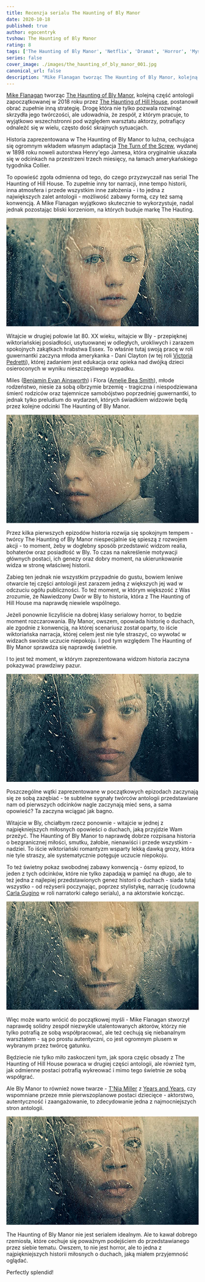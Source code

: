 ```yaml
---
title: Recenzja serialu The Haunting of Bly Manor
date: 2020-10-18
published: true
author: egocentryk
tvshow: The Haunting of Bly Manor
rating: 8
tags: ['The Haunting of Bly Manor', 'Netflix', 'Dramat', 'Horror', 'Mystery']
series: false
cover_image: ./images/the_haunting_of_bly_manor_001.jpg
canonical_url: false
description: "Mike Flanagan tworząc The Haunting of Bly Manor, kolejną część antologii zapoczątkowanej w 2018 roku przez The Haunting of Hill House, postanowił obrać zupełnie inną strategię. Drogę która nie tylko pozwala rozwinąć skrzydła jego twórczości, ale udowadnia, że zespół, z którym pracuje, to wyjątkowo wszechstronni pod względem warsztatu aktorzy, potrafiący odnaleźć się w wielu, często dość skrajnych sytuacjach."
---
```


[Mike Flanagan](https://www.imdb.com/name/nm1093039/) tworząc [The Haunting of Bly Manor](https://www.imdb.com/title/tt10970552/), kolejną część antologii zapoczątkowanej w 2018 roku przez [The Haunting of Hill House](https://www.imdb.com/title/tt6763664/), postanowił obrać zupełnie inną strategię. Drogę która nie tylko pozwala rozwinąć skrzydła jego twórczości, ale udowadnia, że zespół, z którym pracuje, to wyjątkowo wszechstronni pod względem warsztatu aktorzy, potrafiący odnaleźć się w wielu, często dość skrajnych sytuacjach.

Historia zaprezentowana w The Haunting of Bly Manor to luźna, cechująca się ogromnym wkładem własnym adaptacja [The Turn of the Screw](https://en.wikipedia.org/wiki/The_Turn_of_the_Screw), wydanej w 1898 roku noweli autorstwa Henry'ego Jamesa, która oryginalnie ukazała się w odcinkach na przestrzeni trzech miesięcy, na łamach amerykańskiego tygodnika Collier.

To opowieść zgoła odmienna od tego, do czego przyzwyczaił nas serial The Haunting of Hill House. To zupełnie inny tor narracji, inne tempo historii, inna atmosfera i przede wszystkim inne założenia - i to jedna z największych zalet antologii - możliwość zabawy formą, czy też samą konwencją. A Mike Flanagan wyjątkowo skutecznie to wykorzystuje, nadal jednak pozostając bliski korzeniom, na których buduje markę The Hauting.

![Image](./images/the_haunting_of_bly_manor_002.jpg)

Witajcie w drugiej połowie lat 80. XX wieku, witajcie w Bly - przepięknej wiktoriańskiej posiadłości, usytuowanej w odległych, urokliwych i zarazem spokojnych zakątkach hrabstwa Essex. To właśnie tutaj swoją pracę w roli guwernantki zaczyna młoda amerykanka - Dani Clayton (w tej roli [Victoria Pedretti](https://www.imdb.com/name/nm6442992/)), której zadaniem jest edukacja oraz opieka nad dwójką dzieci osieroconych w wyniku nieszczęśliwego wypadku.

Miles ([Benjamin Evan Ainsworth](https://www.imdb.com/name/nm9974256/)) i Flora ([Amelie Bea Smith](https://www.imdb.com/name/nm9541566/)), młode rodzeństwo, niesie za sobą olbrzymie brzemię - tragiczna i niespodziewana śmierć rodziców oraz tajemnicze samobójstwo poprzedniej guwernantki, to jednak tylko preludium do wydarzeń, których świadkiem widzowie będą przez kolejne odcinki The Haunting of Bly Manor.

![Image](./images/the_haunting_of_bly_manor_003.jpg)

Przez kilka pierwszych epizodów historia rozwija się spokojnym tempem - twórcy The Haunting of Bly Manor niespecjalnie się spieszą z rozwojem akcji - to moment, żeby w dogłebny sposób przedstawić widzom realia, bohaterów oraz posiadłość w Bly. To czas na nakreślenie motywacji głównych postaci, ich genezy oraz dobry moment, na ukierunkowanie widza w stronę właściwej historii.

Zabieg ten jednak nie wszystkim przypadnie do gustu, bowiem leniwe otwarcie tej części antologii jest zarazem jedną z większych jej wad w odczuciu ogółu publiczności. To też moment, w którym większość z Was zrozumie, że Nawiedzony Dwór w Bly to historia, która z The Haunting of Hill House ma naprawdę niewiele wspólnego. 

Jeżeli ponownie liczyliście na dobrej klasy serialowy horror, to będzie moment rozczarowania. Bly Manor, owszem, opowiada historię o duchach, ale zgodnie z konwencją, na której scenariusz został oparty, to iście wiktoriańska narracja, której celem jest nie tyle straszyć, co wywołać w widzach swoiste uczucie niepokoju. I pod tym względem The Haunting of Bly Manor sprawdza się naprawdę świetnie.

I to jest też moment, w którym zaprezentowana widzom historia zaczyna pokazywać prawdziwy pazur.

![Image](./images/the_haunting_of_bly_manor_004.jpg)

Poszczególne wątki zaprezentowane w początkowych epizodach zaczynają się ze sobą zazębiać - te subtelne sygnały twórców antologii przedstawiane nam od pierwszych odcinków nagle zaczynają mieć sens, a sama opowieść? Ta zaczyna wciągać jak bagno.

Witajcie w Bly, chciałbym rzecz ponownie - witajcie w jednej z najpiękniejszych miłosnych opowieści o duchach, jaką przyjdzie Wam przeżyć. The Haunting of Bly Manor to naprawdę dobrze rozpisana historia o bezgranicznej miłości, smutku, żałobie, nienawiści i przede wszystkim - nadziei. To iście wiktoriański romantyzm wsparty lekką dawką grozy, która nie tyle straszy, ale systematycznie potęguje uczucie niepokoju.

To też świetny pokaz swobodnej zabawy konwencją - ósmy epizod, to jeden z tych odcinków, które nie tylko zapadają w pamięć na długo, ale to też jedna z najlepiej przedstawionych genez historii o duchach - siada tutaj wszystko - od reżyserii poczynając, poprzez stylistykę, narrację (cudowna [Carla Gugino](https://www.imdb.com/name/nm0001303/) w roli narratorki całego serialu), a na aktorstwie kończąc.

![Image](./images/the_haunting_of_bly_manor_005.jpg)

Więc może warto wrócić do początkowej myśli - Mike Flanagan stworzył naprawdę solidny zespół niezwykle utalentowanych aktorów, którzy nie tylko potrafią ze sobą współpracować, ale też cechują się niebanalnym warsztatem - są po prostu autentyczni, co jest ogromnym plusem w wybranym przez twórcę gatunku.

Będziecie nie tylko miło zaskoczeni tym, jak spora częśc obsady z The Haunting of Hill House powraca w drugiej części antologii, ale również tym, jak odmienne postaci potrafią wykreować i mimo tego świetnie ze sobą współgrać.

Ale Bly Manor to również nowe twarze - [T'Nia Miller](https://www.imdb.com/name/nm2761963/) z [Years and Years](/recenzja-serialu-years-and-years/), czy wspomniane przeze mnie pierwszoplanowe postaci dziecięce - aktorstwo, autentyczność i zaangażowanie, to zdecydowanie jedna z najmocniejszych stron antologii.

![Image](./images/the_haunting_of_bly_manor_006.jpg)

The Haunting of Bly Manor nie jest serialem idealnym. Ale to kawał dobrego rzemiosła, które cechuje się poważnym podejściem do przedstawianego przez siebie tematu. Owszem, to nie jest horror, ale to jedna z najpiękniejszych historii miłosnych o duchach, jaką miałem przyjemność oglądać.

Perfectly splendid!
